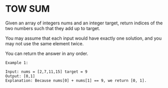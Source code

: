 # TOW SUM
Given an array of integers nums and an integer target, return indices of the two numbers such that they add up to target.

You may assume that each input would have exactly one solution, and you may not use the same element twice.

You can return the answer in any order.

 

    
    Example 1:

    Input: nums = [2,7,11,15] target = 9
    Output: [0,1]
    Explanation: Because nums[0] + nums[1] == 9, we return [0, 1].